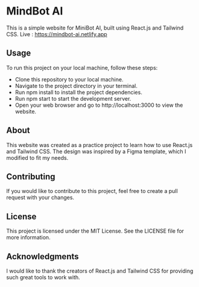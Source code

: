 # MindBot AI 
This is a simple website for MiniBot AI, built using React.js and Tailwind CSS.
Live : https://mindbot-ai.netlify.app

<h2>Usage</h2>
To run this project on your local machine, follow these steps:

<ul>
  <li>Clone this repository to your local machine.</li>
  <li>Navigate to the project directory in your terminal.</li>
  <li>Run npm install to install the project dependencies.</li>
  <li>Run npm start to start the development server.</li>
  <li>Open your web browser and go to http://localhost:3000 to view the website.</li>
</ul>
<h2>About</h2>
This website was created as a practice project to learn how to use React.js and Tailwind CSS. The design was inspired by a Figma template, which I modified to fit my needs.

<h2>Contributing</h2>
If you would like to contribute to this project, feel free to create a pull request with your changes.

<h2>License</h2>
This project is licensed under the MIT License. See the LICENSE file for more information.

<h2>Acknowledgments</h2>
I would like to thank the creators of React.js and Tailwind CSS for providing such great tools to work with.
